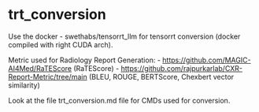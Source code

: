 # trt_conversion

Use the docker - swethabs/tensorrt_llm for tensorrt conversion (docker compiled with right CUDA arch).


Metric used for Radiology Report Generation:
    - https://github.com/MAGIC-AI4Med/RaTEScore (RaTEScore)
    - https://github.com/rajpurkarlab/CXR-Report-Metric/tree/main (BLEU, ROUGE, BERTScore, Chexbert vector similarity)

Look at the file trt_conversion.md file for CMDs used for conversion.

